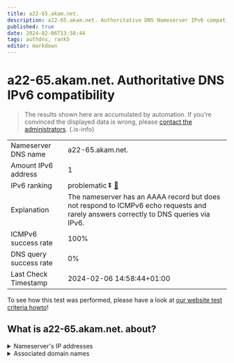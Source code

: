 ```yaml
---
title: a22-65.akam.net.
description: a22-65.akam.net. Authoritative DNS Nameserver IPv6 compatibility
published: true
date: 2024-02-06T13:58:44
tags: authdns, rank5
editor: markdown
---
```


# a22-65.akam.net. Authoritative DNS IPv6 compatibility

> The results shown here are accumulated by automation. If you're convinced the displayed data is wrong, please [contact the administrators](/howto/chat). 
{.is-info}




|   |   |
| - | - |
| Nameserver DNS name | a22-65.akam.net.
| Amount IPv6 address | 1
| IPv6 ranking | problematic :arrow_double_down: [🔗](/howto/ranking) |
| Explanation | The nameserver has an AAAA record but does not respond to ICMPv6 echo requests and rarely answers correctly to DNS queries via IPv6. |
| ICMPv6 success rate | 100%|
| DNS query success rate | 0% |
| Last Check Timestamp | 2024-02-06 14:58:44+01:00 |

To see how this test was performed, please have a look at [our website test criteria howto](/howto/testcriteria/authdns)!


## What is a22-65.akam.net. about?




<details>
<summary>Nameserver's IP addresses</summary>

2600:1480:7800::41

</details>



<details>
<summary>Associated domain names</summary>

www.bbva.com

</details>
